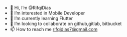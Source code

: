 - 👋 Hi, I’m @RifqiDias
- 👀 I’m interested in Mobile Developer
- 🌱 I’m currently learning Flutter
- 💞️ I’m looking to collaborate on github,gitlab, bitbucket
- 📫 How to reach me rifqidias7@gmail.com

<!---
RifqiDias/RifqiDias is a ✨ special ✨ repository because its `README.md` (this file) appears on your GitHub profile.
You can click the Preview link to take a look at your changes.
--->
